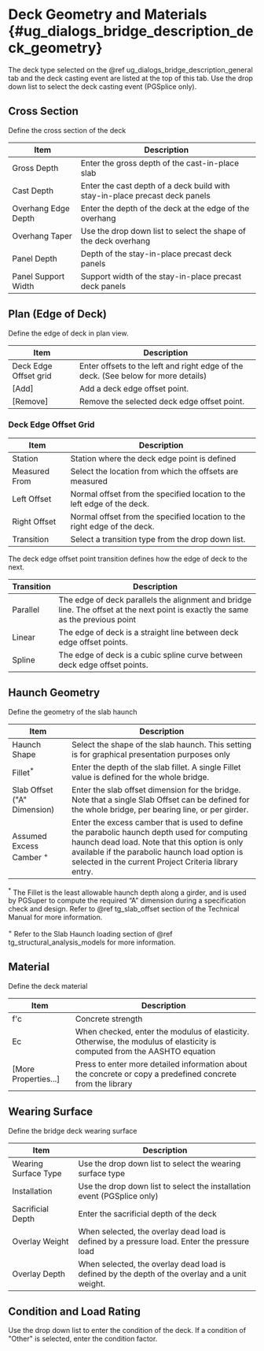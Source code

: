 Deck Geometry and Materials {#ug_dialogs_bridge_description_deck_geometry}
==============================================
The deck type selected on the @ref ug_dialogs_bridge_description_general tab and the deck casting event are listed at the top of this tab. Use the drop down list to select the deck casting event (PGSplice only).

Cross Section
-------------
Define the cross section of the deck

Item | Description
-----|-------------
Gross Depth | Enter the gross depth of the cast-in-place slab
Cast Depth | Enter the cast depth of a deck build with stay-in-place precast deck panels
Overhang Edge Depth | Enter the depth of the deck at the edge of the overhang
Overhang Taper | Use the drop down list to select the shape of the deck overhang
Panel Depth | Depth of the stay-in-place precast deck panels
Panel Support Width | Support width of the stay-in-place precast deck panels

Plan (Edge of Deck)
-------------------
Define the edge of deck in plan view.

Item | Description
-----|-------------
Deck Edge Offset grid | Enter offsets to the left and right edge of the deck. (See below for more details)
[Add] | Add a deck edge offset point.
[Remove] | Remove the selected deck edge offset point.

### Deck Edge Offset Grid ###

Item | Description
-----|-------------
Station | Station where the deck edge point is defined
Measured From | Select the location from which the offsets are measured
Left Offset | Normal offset from the specified location to the left edge of the deck.
Right Offset | Normal offset from the specified location to the right edge of the deck.
Transition | Select a transition type from the drop down list.

The deck edge offset point transition defines how the edge of deck to the next.

Transition | Description
-----|-------------
Parallel | The edge of deck parallels the alignment and bridge line. The offset at the next point is exactly the same as the previous point
Linear | The edge of deck is a straight line between deck edge offset points.
Spline | The edge of deck is a cubic spline curve between deck edge offset points.


Haunch Geometry
---------------
Define the geometry of the slab haunch

Item | Description
-----|-------------
Haunch Shape | Select the shape of the slab haunch. This setting is for graphical presentation purposes only
Fillet<sup>*</sup> | Enter the depth of the slab fillet. A single Fillet value is defined for the whole bridge.
Slab Offset ("A" Dimension) | Enter the slab offset dimension for the bridge. Note that a single Slab Offset can be defined for the whole bridge, per bearing line, or per girder.
Assumed Excess Camber <sup>+</sup>  | Enter the excess camber that is used to define the parabolic haunch depth used for computing haunch dead load. Note that this option is only available if the parabolic haunch load option is selected in the current Project Criteria library entry.

<sup>*</sup> The Fillet is the least allowable haunch depth along a girder, and is used by PGSuper to compute the required “A” dimension during a specification check and design. Refer to @ref tg_slab_offset section of the Technical Manual for more information.

<sup>+</sup>  Refer to  the Slab Haunch loading section of @ref tg_structural_analysis_models for more information.

Material
--------------
Define the deck material

Item | Description
-----|------------
f'c | Concrete strength
Ec | When checked, enter the modulus of elasticity. Otherwise, the modulus of elasticity is computed from the AASHTO equation
[More Properties...] | Press to enter more detailed information about the concrete or copy a predefined concrete from the library

Wearing Surface
-------------------
Define the bridge deck wearing surface

Item | Description
-----|-------------
Wearing Surface Type | Use the drop down list to select the wearing surface type
Installation | Use the drop down list to select the installation event (PGSplice only)
Sacrificial Depth | Enter the sacrificial depth of the deck
Overlay Weight | When selected, the overlay dead load is defined by a pressure load. Enter the pressure load
Overlay Depth | When selected, the overlay dead load is defined by the depth of the overlay and a unit weight.

Condition and Load Rating
-----------------------
Use the drop down list to enter the condition of the deck. If a condition of "Other" is selected, enter the condition factor.
